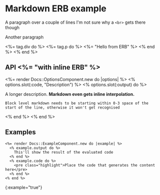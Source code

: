 # Markdown ERB example

A paragraph over a couple of lines
I'm not sure why a `<br>` gets there though

Another paragraph

<%= tag.div do %>
  <%= tag.p do %>
    <%= "Hello from ERB" %>
  <% end %>
<% end %>

## API <%= "with inline ERB" %>

<%= render Docs::OptionsComponent.new do |options| %>
  <% options.slot(:code, "Description") %>
  <% options.slot(:output) do %>

A longer description. **Markdown even gets inline interpolation.**

```
Block level markdown needs to be starting within 0-3 space of the start of the line, otherwise it won't get recognised
```

  <% end %>
<% end %>

## Examples

```erb
<%= render Docs::ExampleComponent.new do |example| %>
  <% example.output do %>
    This'll show the result of the evaluated code
  <% end %>
  <% example.code do %>
    <pre class="highlight">Place the code that generates the content here</pre>
  <% end %>
<% end %>
```
{:example="true"}
